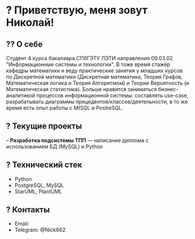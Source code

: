 # ? Приветствую, меня зовут Николай!

## ?‍? О себе
Студент 4 курса бакалавра СПбГЭТУ ЛЭТИ направления 09.03.02 "Информационные системы и технологии". В тоже время стажёр кафедры математики и веду практические занятия у младших курсов
по Дискретной математики (Дискретная математика, Теория Графов, Математическая логика и Теория Алгоритмом) и Теории Вероятность (и Математическая статистика).
Больше нравится заниматься бизнес-аналитикой процессов информационной системы: составлять use-case, разрабатывать диаграммы прецедентов/классов/деятельности, в то же время
есть опыт работы с MtSQL и PostreSQL.

## ? Текущие проекты
– **Разработка подсистемы ТПП** — написание диплома с использованием БД (MySQL) и Python 

## ? Технический стек
- Python
- PostgreSQL, MySQL
- StarUML, PlantUML

## ? Контакты
- Email: 
- Telegram: @Nick662
